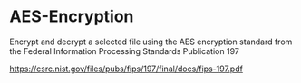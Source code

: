 # AES-Encryption
Encrypt and decrypt a selected file using the AES encryption standard from the Federal Information Processing Standards Publication 197

https://csrc.nist.gov/files/pubs/fips/197/final/docs/fips-197.pdf 
